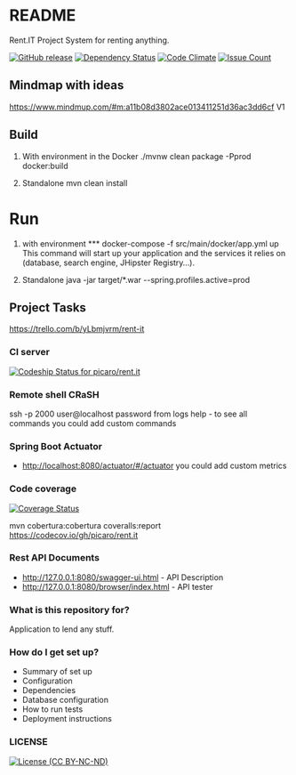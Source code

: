 # README #
Rent.IT Project
System for renting anything.


[![GitHub release](https://img.shields.io/github/tag/picaro/rent.it.svg?maxAge=2592000)](https://github.com/picaro/rent.it/tags)
[![Dependency Status](https://gemnasium.com/badges/github.com/WorkingBricks/rent.it.svg)](https://gemnasium.com/github.com/WorkingBricks/rent.it)
[![Code Climate](https://codeclimate.com/github/WorkingBricks/rent.it/badges/gpa.svg)](https://codeclimate.com/github/WorkingBricks/rent.it)
[![Issue Count](https://codeclimate.com/github/WorkingBricks/rent.it/badges/issue_count.svg)](https://codeclimate.com/github/WorkingBricks/rent.it)

## Mindmap with ideas
https://www.mindmup.com/#m:a11b08d3802ace013411251d36ac3dd6cf  V1

## Build
1) With environment in the Docker
./mvnw clean package -Pprod docker:build

2) Standalone
mvn clean install

# Run 
1) with environment ***
docker-compose -f src/main/docker/app.yml up
This command will start up your application and the services it relies on (database, search engine, JHipster Registry…).

2) Standalone
java -jar target/*.war --spring.profiles.active=prod 

## Project Tasks
https://trello.com/b/yLbmjvrm/rent-it

### CI server
[ ![Codeship Status for picaro/rent.it](https://codeship.com/projects/a9c60310-f8fa-0133-a8ad-268d110da048/status?branch=master)](https://codeship.com/projects/151098)

### Remote shell CRaSH
ssh -p 2000 user@localhost
password from logs
help - to see all commands
you could add custom commands

### Spring Boot Actuator
* <http://localhost:8080/actuator/#/actuator>
you could add custom metrics

### Code coverage
[![Coverage Status](https://coveralls.io/repos/github/WorkingBricks/rent.it/badge.svg?branch=master)](https://coveralls.io/github/WorkingBricks/rent.it?branch=master)

mvn cobertura:cobertura coveralls:report
https://codecov.io/gh/picaro/rent.it

### Rest API Documents

* <http://127.0.0.1:8080/swagger-ui.html> - API Description
* <http://127.0.0.1:8080/browser/index.html> - API tester

### What is this repository for? ###
Application to lend any stuff.

### How do I get set up? ###

* Summary of set up
* Configuration
* Dependencies
* Database configuration
* How to run tests
* Deployment instructions

### LICENSE 
[![License (CC BY-NC-ND)](https://github.com/picaro/rent.it/blob/master/logos/by-nc-nd.png)](http://creativecommons.org/licenses/by-nc/4.0/)

